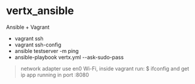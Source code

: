 # vertx_ansible
Ansible + Vagrant

* vagrant ssh
* vagrant ssh-config
* ansible testserver -m ping
* ansible-playbook vertx.yml --ask-sudo-pass

> network adapter use en0 Wi-Fi, inside vagrant run: $ ifconfig and get ip app running in port :8080
